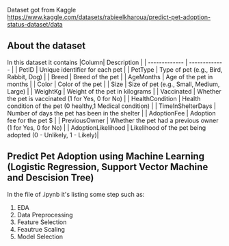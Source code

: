Dataset got from Kaggle https://www.kaggle.com/datasets/rabieelkharoua/predict-pet-adoption-status-dataset/data
## About the dataset
In this dataset it contains
|Column| Description |
| ------------- | ------------- |
| PetID  | Unique identifier for each pet  |
| PetType  |  Type of pet (e.g., Bird, Rabbit, Dog) |
| Breed | Breed of the pet |
| AgeMonths | Age of the pet in months |
| Color | Color of the pet |
| Size | Size of pet (e.g., Small, Medium, Large) |
| WeightKg | Weight of the pet in kilograms |
| Vaccinated | Whether the pet is vaccinated (1 for Yes, 0 for No) |
| HealthCondition | Health condition of the pet (0 healthy,1 Medical condition) |
| TimeInShelterDays | Number of days the pet has been in the shelter |
| AdoptionFee | Adoption fee for the pet $ |
| PreviousOwner | Whether the pet had a previous owner (1 for Yes, 0 for No) |
| AdoptionLikelihood | Likelihood of the pet being adopted (0 - Unlikely, 1 - Likely)|
## Predict Pet Adoption using Machine Learning (Logistic Regression, Support Vector Machine and Descision Tree)
In the file of .ipynb it's listing some step such as:
1. EDA
2. Data Preprocessing
3. Feature Selection
4. Feautrue Scaling
5. Model Selection
